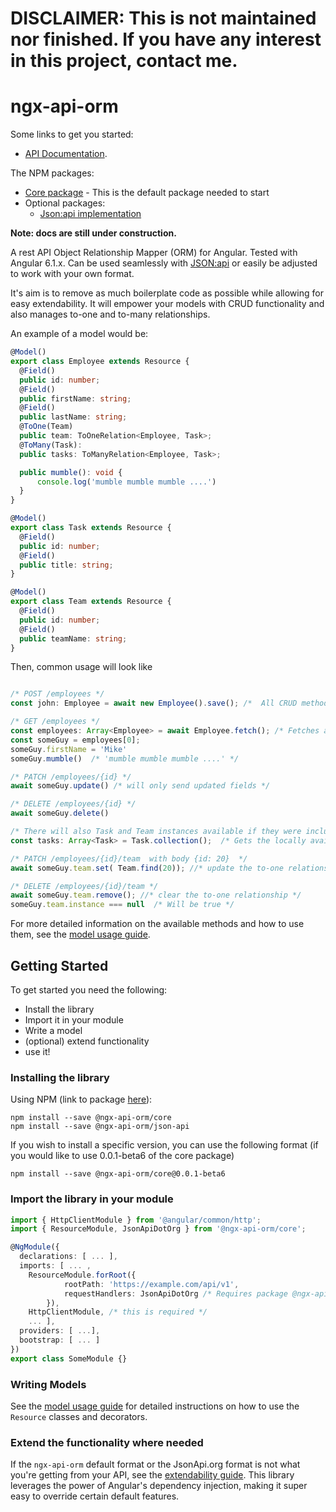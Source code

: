 # DISCLAIMER: This is not maintained nor finished. If you have any interest in this project, contact me.

# ngx-api-orm
Some links to get you started:
* [API Documentation](https://maurei.github.io/ngx-api-orm/).

The NPM packages:

* [Core package](https://www.npmjs.com/package/@ngx-api-orm/core) - This is the default package needed to start
* Optional packages:
  * [Json:api implementation](https://www.npmjs.com/package/@ngx-api-orm/json-api)

**Note: docs are still under construction.**

A rest API Object Relationship Mapper (ORM) for Angular. Tested with Angular 6.1.x. Can be used seamlessly with [JSON:api](JsonApi.org) or easily be adjusted to work with your own format. 

It's aim is to remove as much boilerplate code as possible while allowing for easy extendability. It will empower your models with CRUD functionality and also manages to-one and to-many relationships.

An example of a model would be:

```typescript
@Model()
export class Employee extends Resource {
  @Field()
  public id: number;
  @Field()
  public firstName: string;
  @Field()
  public lastName: string;
  @ToOne(Team)
  public team: ToOneRelation<Employee, Task>;
  @ToMany(Task): 
  public tasks: ToManyRelation<Employee, Task>;

  public mumble(): void {
      console.log('mumble mumble mumble ....')
  }
}

@Model()
export class Task extends Resource {
  @Field()
  public id: number;
  @Field()
  public title: string;
}

@Model()
export class Team extends Resource {
  @Field()
  public id: number;
  @Field()
  public teamName: string;
}
```
Then, common usage will look like

```typescript

/* POST /employees */
const john: Employee = await new Employee().save(); /*  All CRUD methods come with type safety. */

/* GET /employees */
const employees: Array<Employee> = await Employee.fetch(); /* Fetches all from API. */
const someGuy = employees[0];
someGuy.firstName = 'Mike'
someGuy.mumble()  /* 'mumble mumble mumble ....' */

/* PATCH /employees/{id} */
await someGuy.update() /* will only send updated fields */

/* DELETE /employees/{id} */
await someGuy.delete()

/* There will also Task and Team instances available if they were included by the response from GET /employees */
const tasks: Array<Task> = Task.collection();  /* Gets the locally available instances */

/* PATCH /employees/{id}/team  with body {id: 20}  */
await someGuy.team.set( Team.find(20)); //* update the to-one relationship */

/* DELETE /employees/{id}/team */
await someGuy.team.remove(); //* clear the to-one relationship */
someGuy.team.instance === null  /* Will be true */
```

For more detailed information on the available methods and how to use them, see the [model usage guide](additional-documentation/model-usage.html).


## Getting Started
To get started you need the following:
* Install the library
* Import it in your module
* Write a model
* (optional) extend functionality
* use it!

### Installing the library
Using NPM (link to package [here](https://www.npmjs.com/package/@ngx-api-orm/json-api)):
```console
npm install --save @ngx-api-orm/core
npm install --save @ngx-api-orm/json-api 
```
If you wish to install a specific version, you can use the following format (if you would like to use 0.0.1-beta6 of the core package)
```console
npm install --save @ngx-api-orm/core@0.0.1-beta6
```

### Import the library in your module
```typescript
import { HttpClientModule } from '@angular/common/http';
import { ResourceModule, JsonApiDotOrg } from '@ngx-api-orm/core';

@NgModule({
  declarations: [ ... ],
  imports: [ ... ,
    ResourceModule.forRoot({ 
            rootPath: 'https://example.com/api/v1',
            requestHandlers: JsonApiDotOrg /* Requires package @ngx-api-orm/json-api. Omit this line if you're not using a JsonApi.org formatted API.  */
        }),
    HttpClientModule, /* this is required */
    ... ],
  providers: [ ...],
  bootstrap: [ ... ]
})
export class SomeModule {}
```

### Writing Models
See the [model usage guide](https://maurei.github.io/ngx-api-orm/additional-documentation/model-usage.html) for detailed instructions on how to use the `Resource` classes and decorators.

### Extend the functionality where needed
If the `ngx-api-orm` default format or the JsonApi.org format is not what you're getting from your API, see the [extendability guide](/https://maurei.github.io/ngx-api-orm/additional-documentation/extendability.html). This library leverages the power of Angular's dependency injection, making it super easy to override certain default features.




